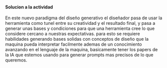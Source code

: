 #### Solucion a la actividad

En este nuevo paradigma del diseño generativo el diseñador pasa de usar la herramienta como tunel entre su creatividad y el resultado final, y pasa a generar unas bases y condiciones para que una herramienta cree lo que considere cercano a nuestras expectativas. para esto se requiere habilidades generando bases solidas con conceptos de diseño que la maquina pueda interpretar facilmente ademas de un conocimiento avanzando en el lenguaje de la maquina, basicamente tener los papers de la IA que estemos usando para generar prompts mas precisos de lo que queremos.
